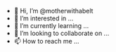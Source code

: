 - 👋 Hi, I’m @motherwithabelt
- 👀 I’m interested in ...
- 🌱 I’m currently learning ...
- 💞️ I’m looking to collaborate on ...
- 📫 How to reach me ...

<!---
motherwithabelt/motherwithabelt is a ✨ special ✨ repository because its `README.md` (this file) appears on your GitHub profile.
You can click the Preview link to take a look at your changes.
--->
